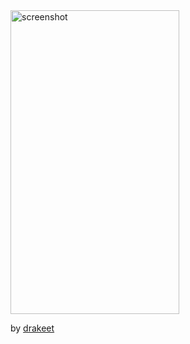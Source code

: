<img src="https://raw.githubusercontent.com/android-cn/android-open-project-demo/master/android-view-hover-demo/screenshots/s1.png" alt="screenshot" title="screenshot" width="270" height="486" />

by [drakeet](https://github.com/drakeet)